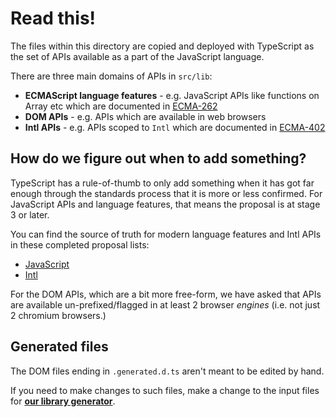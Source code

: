 # Read this!

The files within this directory are copied and deployed with TypeScript as the
set of APIs available as a part of the JavaScript language.

There are three main domains of APIs in `src/lib`:

-   **ECMAScript language features** - e.g. JavaScript APIs like functions on
    Array etc which are documented in [ECMA-262](https://tc39.es/ecma262/)
-   **DOM APIs** - e.g. APIs which are available in web browsers
-   **Intl APIs** - e.g. APIs scoped to `Intl` which are documented in
    [ECMA-402](https://www.ecma-international.org/publications-and-standards/standards/ecma-402/)

## How do we figure out when to add something?

TypeScript has a rule-of-thumb to only add something when it has got far enough
through the standards process that it is more or less confirmed. For JavaScript
APIs and language features, that means the proposal is at stage 3 or later.

You can find the source of truth for modern language features and Intl APIs in
these completed proposal lists:

-   [JavaScript](https://github.com/tc39/proposals/blob/master/finished-proposals.md)
-   [Intl](https://github.com/tc39/proposals/blob/master/ecma402/finished-proposals.md)

For the DOM APIs, which are a bit more free-form, we have asked that APIs are
available un-prefixed/flagged in at least 2 browser _engines_ (i.e. not just 2
chromium browsers.)

## Generated files

The DOM files ending in `.generated.d.ts` aren't meant to be edited by hand.

If you need to make changes to such files, make a change to the input files for
[**our library generator**](https://github.com/microsoft/TypeScript-DOM-lib-generator).
